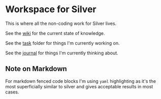 Workspace for Silver
====================

This is where all the non-coding work for Silver lives.


See the [wiki](./wiki/wiki.md) for the current state of knowledge.

See the [task](./task/task.md) folder for things I'm currently working on.

See the [journal](./journal/journal.md) for things I'm currently thinking about.




Note on Markdown
----------------
For markdown fenced code blocks I'm using `yaml` highlighting as it's the most superficially similar to silver and gives acceptable results in most cases.

